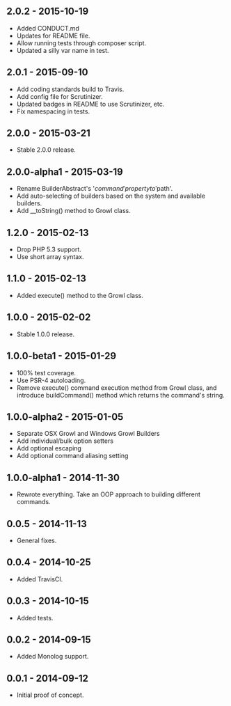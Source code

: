 ## 2.0.2 - 2015-10-19

- Added CONDUCT.md
- Updates for README file.
- Allow running tests through composer script.
- Updated a silly var name in test.

## 2.0.1 - 2015-09-10

- Add coding standards build to Travis.
- Add config file for Scrutinizer.
- Updated badges in README to use Scrutinizer, etc.
- Fix namespacing in tests.

## 2.0.0 - 2015-03-21

- Stable 2.0.0 release.

## 2.0.0-alpha1 - 2015-03-19

- Rename BuilderAbstract's '$command' property to '$path'.
- Add auto-selecting of builders based on the system and available builders.
- Add __toString() method to Growl class.

## 1.2.0 - 2015-02-13

- Drop PHP 5.3 support.
- Use short array syntax.

## 1.1.0 - 2015-02-13

- Added execute() method to the Growl class.

## 1.0.0 - 2015-02-02

- Stable 1.0.0 release.

## 1.0.0-beta1 - 2015-01-29

- 100% test coverage.
- Use PSR-4 autoloading.
- Remove execute() command execution method from Growl class, and introduce buildCommand() method which returns the command's string.

## 1.0.0-alpha2 - 2015-01-05

- Separate OSX Growl and Windows Growl Builders
- Add individual/bulk option setters
- Add optional escaping
- Add optional command aliasing setting

## 1.0.0-alpha1 - 2014-11-30

- Rewrote everything. Take an OOP approach to building different commands.

## 0.0.5 - 2014-11-13

- General fixes.

## 0.0.4 - 2014-10-25

- Added TravisCI.

## 0.0.3 - 2014-10-15

- Added tests.

## 0.0.2 - 2014-09-15

- Added Monolog support.

## 0.0.1 - 2014-09-12

- Initial proof of concept.
